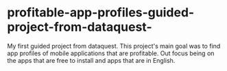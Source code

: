# profitable-app-profiles-guided-project-from-dataquest-
My first guided project from dataquest. This project's main goal was to find app profiles of mobile applications that are profitable. Out focus being on the apps that are free to install and apps that are in English.
